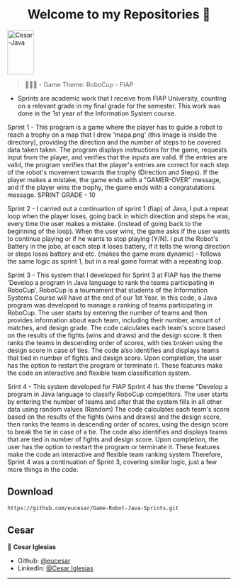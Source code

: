 <h1 align="center">Welcome to my Repositories 🤝</h1>
<p>
   <img align="center" alt="Cesar-Java" height="100" width="60" src="https://cdn.jsdelivr.net/gh/devicons/devicon/icons/java/java-original.svg">
</p>

> 🌱👨‍💻 - Game Theme: RoboCup - FIAP

- Sprints are academic work that I receive from FIAP University, counting on a relevant grade in my final grade for the semester. This work was done in the 1st year of the Information System course.

Sprint 1 - This program is a game where the player has to guide a robot to reach a trophy on a map that I drew 'mapa.png' (this image is inside the directory), providing the direction and the number of steps to be covered data taken taken. The program displays instructions for the game, requests input from the player, and verifies that the inputs are valid. If the entries are valid, the program verifies that the player's entries are correct for each step of the robot's movement towards the trophy (Direction and Steps). If the player makes a mistake, the game ends with a "GAMER-OVER" message, and if the player wins the trophy, the game ends with a congratulations message. SPRINT GRADE - 10

Sprint 2 - I carried out a continuation of sprint 1 (fiap) of Java, I put a repeat loop when the player loses, going back in which direction and steps he was, every time the user makes a mistake. (instead of going back to the beginning of the loop). When the user wins, the game asks if the user wants to continue playing or if he wants to stop playing (Y/N). I put the Robot's Battery in the jobo, at each step it loses battery, if it tells the wrong direction or steps loses battery and etc. (makes the game more dynamic) - follows the same logic as sprint 1, but in a real game format with a repeating loop.

Sprint 3 - This system that I developed for Sprint 3 at FIAP has the theme 'Develop a program in Java language to rank the teams participating in RoboCup'. RoboCup is a tournament that students of the Information Systems Course will have at the end of our 1st Year. In this code, a Java program was developed to manage a ranking of teams participating in RoboCup. The user starts by entering the number of teams and then provides information about each team, including their number, amount of matches, and design grade. The code calculates each team's score based on the results of the fights (wins and draws) and the design score. It then ranks the teams in descending order of scores, with ties broken using the design score in case of ties. The code also identifies and displays teams that tied in number of fights and design score. Upon completion, the user has the option to restart the program or terminate it. These features make the code an interactive and flexible team classification system.

Srint 4 - This system developed for FIAP Sprint 4 has the theme "Develop a program in Java language to classify RoboCup competitors. The user starts by entering the number of teams and after that the system fills in all other data using random values ​​(Random) The code calculates each team's score based on the results of the fights (wins and draws) and the design score, then ranks the teams in descending order of scores, using the design score to break the tie in case of a tie. The code also identifies and displays teams that are tied in number of fights and design score. Upon completion, the user has the option to restart the program or terminate it. These features make the code an interactive and flexible team ranking system Therefore, Sprint 4 was a continuation of Sprint 3, covering similar logic, just a few more things in the code.

## Download

```sh
https://github.com/eucesar/Game-Robot-Java-Sprints.git
```

## Cesar

👤 **Cesar Iglesias**

* Github: [@eucesar](https://github.com/eucesar)
* LinkedIn: [@Cesar Iglesias](https://www.linkedin.com/in/cesar-iglesias-tecnologia/)

***
